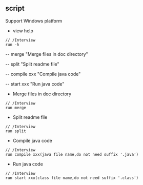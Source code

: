 ## script

Support Windows platform

- view help

```
// /Interview
run -h
```

-- merge
"Merge files in doc directory"

-- split
"Split readme file"

-- compile xxx
"Compile java code"

-- start xxx
"Run java code"

- Merge files in doc directory

```
// /Interview
run merge
```

- Split readme file

```
// /Interview
run split
```

- Compile java code

```
// /Interview
run compile xxx(java file name,do not need suffix '.java')
```

- Run java code

```
// /Interview
run start xxx(class file name,do not need suffix '.class')
```
